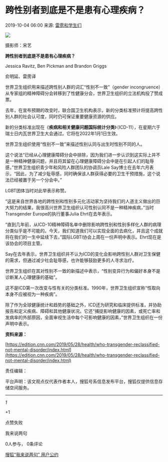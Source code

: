 # 跨性别者到底是不是患有心理疾病？

2019-10-04 06:00 来源: [雷雳和学生们](https://www.sohu.com/?spm=smpc.content-abroad.content.1.1730983044444Jdz7A4K)

![](http://5b0988e595225.cdn.sohucs.com/images/20191004/14c2032f7afd47258e4fd199940da169.jpeg)

摄影师：宋艺

**跨性别者到底是不是患有心理疾病？**

Jessica Ravitz, Ben Pickman and Brandon Griggs

俞明延、雷雳译

世界卫生组织用来描述跨性别人群的词汇“性别不一致”（gender incongruence）从专家组的精神障碍分会转移到了性健康分会，世界卫生组织的立法机构投了赞成票。

去年，在宣布预期的改变时，联合国卫生机构表示，新的分类标准预计将提高跨性别人群的社会认可度，同时仍可保证重要健康资源的供应。

新的分类标准出现在《**疾病和相关健康问题国际统计分类**》（ICD-11），在星期六于瑞士日内瓦世界卫生大会通过。它将在2022年1月1日生效。

世界卫生组织使用“性别不一致”来描述性别认同与出生时性别不同的人。

这个说法“已经从心理健康障碍分会中排除，因为我们进一步认识到这实际上并不是一种精神健康问题，并且将其留在心理健康障碍分会中是在引起人们的耻辱感，”世界卫生组织青少年和风险人群团队的协调员Lale Say博士在去年六月表示，“因此，为了减少耻辱感，同时确保该人群获得必要的卫生干预措施，这个说法已经被置于另一个分会中。”

LGBT团体当时对此举表示称赞。

“这是来自世界各地的跨性别和性别多元化活动家为坚持我们的人道主义做出的巨大努力的结果，我很高兴世界卫生组织认可性别认同不是一种精神疾病，”当时Transgender Europe的执行董事Julia Ehrt在去年表示。

“直到几年前，从ICD-10精神障碍名单中删除影响跨性别和性别多样化人群的病理分类似乎是不可能的。今天，我们知道我们可以实现全面的去病化，并且这个成就将在我们的一生中延续下去，”国际LGBTI协会上周在一份声明中表示。Ehrt现在是该协会的项目主管。

Say在去年表示，世界卫生组织并不认为ICD的变化会影响跨性别人群对卫生保健的需求，但通过减少社会耻辱感，也许能够鼓励更多的人寻求治疗。

世界卫生组织在其对性别不一致的新描述中表示，“性别变异行为和偏好本身不是诊断某人心理健康的基础”。

这不是ICD第一次改变与性有关的分类标准。1990年，世界卫生组织宣称“性取向本身不应被视为一种疾病”。

除了作为全球健康统计和趋势的基础之外，ICD还为研究和临床提供标准，并协助报告和定义疾病、障碍和其他健康状况。它还“捕捉影响健康的因素，或死亡率和发病率的外部原因，全面审视生活中每个可影响健康的因素，”世界卫生组织在一份声明中表示。

**资料来源：**

[https://edition.cnn.com/2019/05/28/health/who-transgender-reclassified-not-mental-disorder/index.html](https://edition.cnn.com/2019/05/28/health/who-transgender-reclassified-not-mental-disorder/index.html)

责任编辑：

平台声明：该文观点仅代表作者本人，搜狐号系信息发布平台，搜狐仅提供信息存储空间服务。

---

_1_

+1

点赞失败

我来说两句

0人参与， 0条评论

[搜狐“我来说两句” 用户公约](http://zt.pinglun.sohu.com/s2014/sljyhgy/index.shtml)